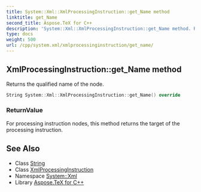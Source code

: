 ```yaml
---
title: System::Xml::XmlProcessingInstruction::get_Name method
linktitle: get_Name
second_title: Aspose.TeX for C++
description: 'System::Xml::XmlProcessingInstruction::get_Name method. Returns the qualified name of the node in C++.'
type: docs
weight: 500
url: /cpp/system.xml/xmlprocessinginstruction/get_name/
---
```

## XmlProcessingInstruction::get_Name method


Returns the qualified name of the node.

```cpp
String System::Xml::XmlProcessingInstruction::get_Name() override
```


### ReturnValue

For processing instruction nodes, this method returns the target of the processing instruction.

## See Also

* Class [String](../../../system/string/)
* Class [XmlProcessingInstruction](../)
* Namespace [System::Xml](../../)
* Library [Aspose.TeX for C++](../../../)
